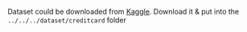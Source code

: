 Dataset could be downloaded from [Kaggle](https://www.kaggle.com/mlg-ulb/creditcardfraud). Download it & put into the `../../../dataset/creditcard` folder

